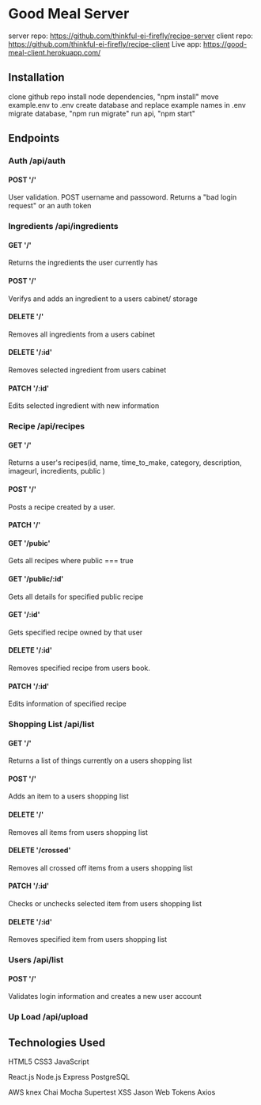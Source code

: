 # Good Meal Server

server repo: https://github.com/thinkful-ei-firefly/recipe-server
client repo: https://github.com/thinkful-ei-firefly/recipe-client
Live app: https://good-meal-client.herokuapp.com/

## Installation
clone github repo
install node dependencies, "npm install"
move example.env to .env
create database and replace example names in .env
migrate database, "npm run migrate"
run api, "npm start"

## Endpoints

### Auth /api/auth

#### POST '/'

User validation. POST username and passoword. Returns a "bad login request" or an auth token


### Ingredients /api/ingredients

#### GET '/'

Returns the ingredients the user currently has

#### POST '/'

Verifys and adds an ingredient to a users cabinet/ storage

#### DELETE '/'

Removes all ingredients from a users cabinet

#### DELETE '/:id'

Removes selected ingredient from users cabinet

#### PATCH '/:id'

Edits selected ingredient with new information


### Recipe /api/recipes

#### GET '/'

Returns a user's recipes(id, name, time_to_make, category, description, imageurl, incredients, public )

#### POST '/'

Posts a recipe created by a user.

#### PATCH '/'

#### GET '/pubic'

Gets all recipes where public === true

#### GET '/public/:id'

Gets all details for specified public recipe

#### GET '/:id'

Gets specified recipe owned by that user

#### DELETE '/:id'

Removes specified recipe from users book.

#### PATCH '/:id'

Edits information of specified recipe


### Shopping List /api/list

#### GET '/'

Returns a list of things currently on a users shopping list

#### POST '/'

Adds an item to a users shopping list

#### DELETE '/'

Removes all items from users shopping list

#### DELETE '/crossed'

Removes all crossed off items from a users shopping list

#### PATCH '/:id'

Checks or unchecks selected item from users shopping list

#### DELETE '/:id'

Removes specified item from users shopping list


### Users /api/list

#### POST '/'

Validates login information and creates a new user account



### Up Load /api/upload




## Technologies Used

HTML5
CSS3
JavaScript

React.js
Node.js
Express
PostgreSQL

AWS
knex
Chai
Mocha
Supertest
XSS
Jason Web Tokens
Axios


